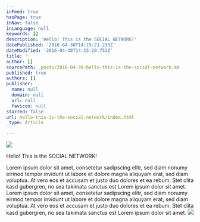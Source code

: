 ```yaml
---
inFeed: true
hasPage: true
inNav: false
inLanguage: null
keywords: []
description: 'Hello! This is the SOCIAL NETWORK!'
datePublished: '2016-04-30T14:15:21.233Z'
dateModified: '2016-04-30T14:15:20.752Z'
title: ''
author: []
sourcePath: _posts/2016-04-30-hello-this-is-the-social-network.md
published: true
authors: []
publisher:
  name: null
  domain: null
  url: null
  favicon: null
starred: false
url: hello-this-is-the-social-network/index.html
_type: Article

---
```

![](https://the-grid-user-content.s3-us-west-2.amazonaws.com/51024eb8-752e-4daf-8390-599992225546.jpg)

Hello! This is the SOCIAL NETWORK!

Lorem ipsum dolor sit amet, consetetur sadipscing elitr, sed diam nonumy eirmod tempor invidunt ut labore et dolore magna aliquyam erat, sed diam voluptua. At vero eos et accusam et justo duo dolores et ea rebum. Stet clita kasd gubergren, no sea takimata sanctus est Lorem ipsum dolor sit amet. Lorem ipsum dolor sit amet, consetetur sadipscing elitr, sed diam nonumy eirmod tempor invidunt ut labore et dolore magna aliquyam erat, sed diam voluptua. At vero eos et accusam et justo duo dolores et ea rebum. Stet clita kasd gubergren, no sea takimata sanctus est Lorem ipsum dolor sit amet.
![](https://the-grid-user-content.s3-us-west-2.amazonaws.com/93ad5d73-5340-4085-bf6f-a63631537043.jpg)